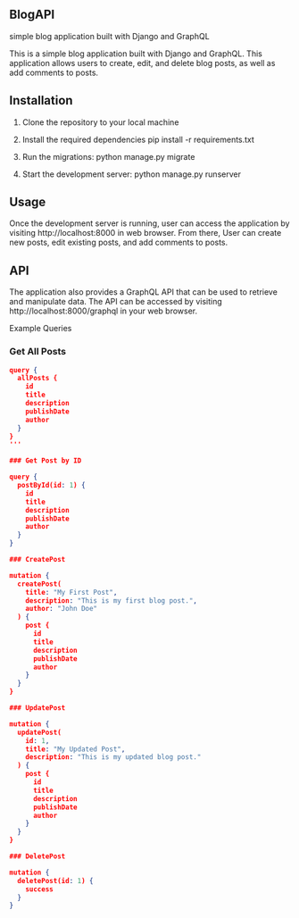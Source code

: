 ## BlogAPI
simple blog application built with Django and GraphQL

This is a simple blog application built with Django and GraphQL. This application allows users to create, edit, and delete blog posts, as well as add comments to posts.

## Installation
1. Clone the repository to your local machine

2. Install the required dependencies 
   pip install -r requirements.txt

3. Run the migrations:
   python manage.py migrate

4. Start the development server:
   python manage.py runserver
    
## Usage
Once the development server is running, user can access the application by visiting http://localhost:8000 in web browser. From there, User can create new posts, edit existing posts, and add comments to posts.

## API
The application also provides a GraphQL API that can be used to retrieve and manipulate data. The API can be accessed by visiting http://localhost:8000/graphql in your web browser.

Example Queries
### Get All Posts
```JSON
query {
  allPosts {
    id
    title
    description
    publishDate
    author
  }
}
'''

### Get Post by ID

query {
  postById(id: 1) {
    id
    title
    description
    publishDate
    author
  }
}

### CreatePost

mutation {
  createPost(
    title: "My First Post",
    description: "This is my first blog post.",
    author: "John Doe"
  ) {
    post {
      id
      title
      description
      publishDate
      author
    }
  }
}

### UpdatePost

mutation {
  updatePost(
    id: 1,
    title: "My Updated Post",
    description: "This is my updated blog post."
  ) {
    post {
      id
      title
      description
      publishDate
      author
    }
  }
}

### DeletePost

mutation {
  deletePost(id: 1) {
    success
  }
}

